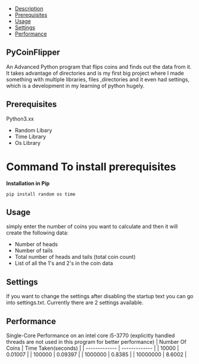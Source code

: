 - [Description](#pycoinflipper)
- [Prerequisites](#prerequisites)
- [Usage](#usage)
- [Settings](#settings)
- [Performance](performance)



## PyCoinFlipper
An Advanced Python program that flips coins and finds out the data from it. It takes advantage of directories and is my first big project where I made something with multiple libraries, files ,directories and it even had settings, which is a development in my learning of python hugely.
## Prerequisites
Python3.xx
- Random Libary
- Time Library
- Os Library
# Command To install prerequisites
**Installation in Pip**
```
pip install random os time
```

## Usage
simply enter the number of coins you want to calculate and then it will create the following data:
- Number of heads
- Number of tails
- Total number of heads and tails (total coin count)
- List of all the 1's and 2's in the coin data
## Settings
If you want to change the settings after disabling the startup text you can go into settings.txt.
Currently there are 2 settings available.
## Performance
Single-Core Performance on an intel core i5-3770 (explicitly handled threads are not used in this program for better performance)
| Number Of Coins  | Time Taken(seconds) |
| ------------- | ------------- |
| 10000  | 0.01007  |
| 100000  | 0.09397  |
| 1000000  | 0.8385  |
| 10000000  | 8.6002  |
